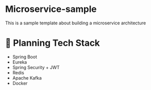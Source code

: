 # Microservice-sample
This is a sample template about building a microservice architecture
# 🎯 Planning Tech Stack
- Spring Boot
- Eureka
- Spring Security + JWT
- Redis
- Apache Kafka
- Docker
